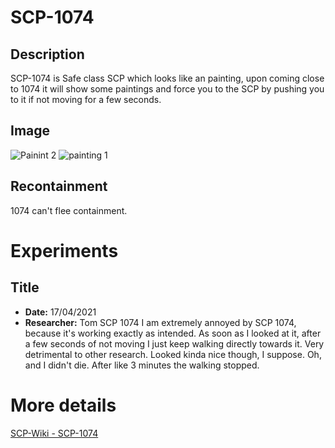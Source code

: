 
# SCP-1074

## Description
SCP-1074 is Safe class SCP which looks like an painting, upon coming close to 1074 it will show some paintings and force you to the SCP by pushing you to it if not moving for a few seconds. 
## Image
![Painint 2](https://user-images.githubusercontent.com/83278508/116411195-c6faf280-a835-11eb-9557-7d080e04bca0.png)
![painting 1](https://user-images.githubusercontent.com/83278508/116411204-c8c4b600-a835-11eb-82b5-a42df2f8dafc.png)

## Recontainment
1074 can't flee containment.

# Experiments

## Title
* **Date:** 17/04/2021
* **Researcher:** Tom
SCP 1074 
I am extremely annoyed by SCP 1074, because it's working exactly as intended. As soon as I looked at it, after a few seconds of not moving I just keep walking directly 
towards it. Very detrimental to other research. Looked kinda nice though, I suppose. Oh, and I didn't die. After like 3 minutes the walking stopped. 

# More details
[SCP-Wiki - SCP-1074](http://scp-wiki.wikidot.com/scp-1074)
